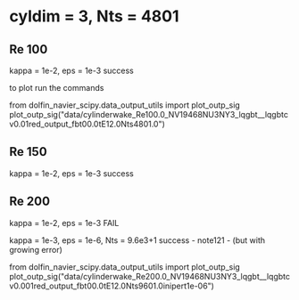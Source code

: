 cyldim = 3, Nts = 4801
======================

Re 100
------
kappa = 1e-2, eps = 1e-3
success

 to plot run the commands 

from dolfin_navier_scipy.data_output_utils import plot_outp_sig
plot_outp_sig("data/cylinderwake_Re100.0_NV19468NU3NY3_lqgbt__lqgbtcv0.01red_output_fbt00.0tE12.0Nts4801.0")

Re 150
------
kappa = 1e-2, eps = 1e-3
success

Re 200
------
kappa = 1e-2, eps = 1e-3
FAIL

kappa = 1e-3, eps = 1e-6, Nts = 9.6e3+1
success - note121 - (but with growing error)

from dolfin_navier_scipy.data_output_utils import plot_outp_sig
plot_outp_sig("data/cylinderwake_Re200.0_NV19468NU3NY3_lqgbt__lqgbtcv0.001red_output_fbt00.0tE12.0Nts9601.0inipert1e-06")
